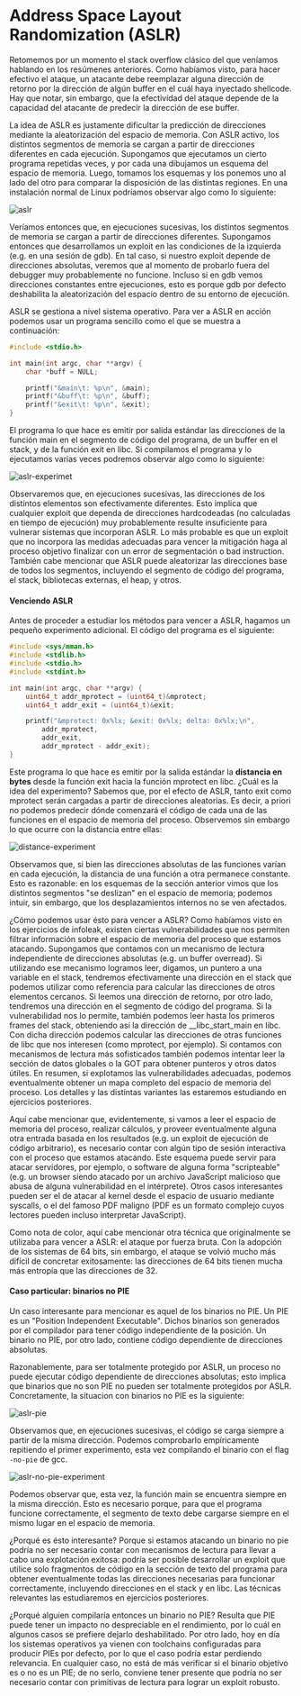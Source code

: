 # Address Space Layout Randomization (ASLR)



Retomemos por un momento el stack overflow clásico del que veníamos hablando en los resúmenes anteriores. Como habíamos visto, para hacer efectivo el ataque, un atacante debe reemplazar alguna dirección de retorno por la dirección de algún buffer en el cuál haya inyectado shellcode. Hay que notar, sin embargo, que la efectividad del  ataque depende de la capacidad del atacante de predecir la dirección de ese buffer.

La idea de ASLR es justamente dificultar la predicción de direcciones mediante la aleatorización del espacio de memoria. Con ASLR activo, los distintos segmentos de memoria se cargan a partir de direcciones diferentes en cada ejecución. Supongamos que ejecutamos un cierto programa repetidas veces, y por cada una dibujamos un esquema del espacio de memoria. Luego, tomamos los esquemas y los ponemos uno al lado del otro para comparar la disposición de las distintas regiones. En una instalación normal de Linux podríamos observar algo como lo siguiente:

![aslr](img/aslr.png)



Veríamos entonces que, en ejecuciones sucesivas, los distintos segmentos de memoria se cargan a partir de direcciones diferentes. Supongamos entonces que desarrollamos un exploit en las condiciones de la izquierda (e.g. en una sesión de gdb). En tal caso, si nuestro exploit depende de direcciones absolutas, veremos que al momento de probarlo fuera del debugger muy probablemente no funcione. Incluso si en gdb vemos direcciones constantes entre ejecuciones, esto es porque gdb por defecto deshabilita la aleatorización del espacio dentro de su entorno de ejecución.



ASLR se gestiona a nivel sistema operativo. Para ver a ASLR en acción podemos usar un programa sencillo como el que se muestra a continuación:

```c
#include <stdio.h>

int main(int argc, char **argv) {
    char *buff = NULL;

    printf("&main\t: %p\n", &main);
    printf("&buff\t: %p\n", &buff);
    printf("&exit\t: %p\n", &exit);
}
```

El programa lo que hace es emitir por salida estándar las direcciones de la función main en el segmento de código del programa, de un buffer en el stack, y de la función exit en libc. Si compilamos el programa y lo ejecutamos varias veces podremos observar algo como lo siguiente:

![aslr-experimet](img/aslr-experiment.png)

Observaremos que, en ejecuciones sucesivas, las direcciones de los distintos elementos son efectivamente diferentes. Esto implica que cualquier exploit que dependa de direcciones hardcodeadas (no calculadas en tiempo de ejecución) muy probablemente resulte insuficiente para vulnerar sistemas que incorporan ASLR. Lo más probable es que un exploit que no incorpora las medidas adecuadas para vencer la mitigación haga al proceso objetivo finalizar con un error de segmentación o bad instruction. También cabe mencionar que ASLR puede aleatorizar las direcciones base de todos los segmentos, incluyendo el segmento de código del programa, el stack, bibliotecas externas, el heap, y otros.



#### Venciendo ASLR

Antes de proceder a estudiar los métodos para vencer a ASLR, hagamos un pequeño experimento adicional. El código del programa es el siguiente:

```c
#include <sys/mman.h>
#include <stdlib.h>
#include <stdio.h>
#include <stdint.h>

int main(int argc, char **argv) {
    uint64_t addr_mprotect = (uint64_t)&mprotect;
    uint64_t addr_exit = (uint64_t)&exit;

    printf("&mprotect: 0x%lx; &exit: 0x%lx; delta: 0x%lx;\n",
        addr_mprotect,
        addr_exit,
        addr_mprotect - addr_exit);
}
```

Este programa lo que hace es emitir por la salida estándar la **distancia en bytes** desde la función exit hacia la función mprotect en libc. ¿Cuál es la idea del experimento? Sabemos que, por el efecto de ASLR, tanto exit como mprotect serán cargadas a partir de direcciones aleatorias. Es decir, a priori no podemos predecir dónde comenzará el código de cada una de las funciones en el espacio de memoria del proceso. Observemos sin embargo lo que ocurre con la distancia entre ellas:

![distance-experiment](img/distance-experiment.png)

Observamos que, si bien las direcciones absolutas de las funciones varían en cada ejecución, la distancia de una función a otra permanece constante. Esto es razonable: en los esquemas de la sección anterior vimos que los distintos segmentos "se deslizan" en el espacio de memoria; podemos intuir, sin embargo, que los desplazamientos internos no se ven afectados.



¿Cómo podemos usar ésto para vencer a ASLR? Como habíamos visto en los ejercicios de infoleak, existen ciertas vulnerabilidades que nos permiten filtrar información sobre el espacio de memoria del proceso que estamos atacando.  Supongamos que contamos con un mecanismo de lectura independiente de direcciones absolutas (e.g. un buffer overread). Si utilizando ese mecanismo logramos leer, digamos, un puntero a una variable en el stack, tendremos efectivamente una dirección en el stack que podemos utilizar como referencia para calcular las direcciones de otros elementos cercanos. Si leemos una dirección de retorno, por otro lado, tendremos una dirección en el segmento de código del programa. Si la vulnerabilidad nos lo permite, también podemos leer hasta los primeros frames del stack, obteniendo así la dirección de __libc_start_main en libc. Con dicha dirección podemos calcular las direcciones de otras funciones de libc que nos interesen (como mprotect, por ejemplo). Si contamos con mecanismos de lectura más sofisticados también podemos intentar leer la sección de datos globales o la GOT para obtener punteros y otros datos útiles. En resumen, si explotamos las vulnerabilidades adecuadas, podemos eventualmente obtener un mapa completo del espacio de memoria del proceso. Los detalles y las distintas variantes las estaremos estudiando en ejercicios posteriores.

Aquí cabe mencionar que, evidentemente, si vamos a leer el espacio de memoria del proceso, realizar cálculos, y proveer eventualmente alguna otra entrada basada en los resultados (e.g. un exploit de ejecución de código arbitrario), es necesario contar con algún tipo de sesión interactiva con el proceso que estamos atacando. Este esquema puede servir para atacar servidores, por ejemplo, o software de alguna forma "scripteable" (e.g. un browser siendo atacado por un archivo JavaScript malicioso que abusa de alguna vulnerabilidad en el intérprete). Otros casos interesantes pueden ser el de atacar al kernel desde el espacio de usuario mediante syscalls, o el del famoso PDF maligno (PDF es un formato complejo cuyos lectores pueden incluso interpretar JavaScript).

Como nota de color, aquí cabe mencionar otra técnica que originalmente se utilizaba para vencer a ASLR: el ataque por fuerza bruta. Con la adopción de los sistemas de 64 bits, sin embargo, el ataque se volvió mucho más difícil de concretar exitosamente: las direcciones de 64 bits tienen mucha más entropía que las direcciones de 32.



#### Caso particular: binarios no PIE

Un caso interesante para mencionar es aquel de los binarios no PIE. Un PIE es un "Position Independent Executable". Dichos binarios son generados por el compilador para tener código independiente de la posición. Un binario no PIE, por otro lado, contiene código dependiente de direcciones absolutas.

Razonablemente, para ser totalmente protegido por ASLR, un proceso no puede ejecutar código dependiente de direcciones absolutas; esto implica que binarios que no son PIE no pueden ser totalmente protegidos por ASLR. Concretamente, la situacion con binarios no PIE es la siguiente:

![aslr-pie](img/aslr-pie.png)



Observamos que, en ejecuciones sucesivas, el código se carga siempre a partir de la misma dirección. Podemos comprobarlo empíricamente repitiendo el primer experimento, esta vez compilando el binario con el flag `-no-pie` de gcc.

![aslr-no-pie-experiment](img/aslr-no-pie-experiment.png)

Podemos observar que, esta vez, la función main se encuentra siempre en la misma dirección. Esto es necesario porque, para que el programa funcione correctamente, el segmento de texto debe cargarse siempre en el mismo lugar en el espacio de memoria.

¿Porqué es ésto interesante? Porque si estamos atacando un binario no pie podría no ser necesario contar con mecanismos de lectura para llevar a cabo una explotación exitosa: podría ser posible desarrollar un exploit que utilice solo fragmentos de código en la sección de texto del programa para obtener eventualmente todas las direcciones necesarias para funcionar correctamente, incluyendo direcciones en el stack y en libc. Las técnicas relevantes las estudiaremos en ejercicios posteriores.

¿Porqué alguien compilaría entonces un binario no PIE? Resulta que PIE puede tener un impacto no despreciable en el rendimiento, por lo cuál en algunos casos se prefiere dejarlo deshabilitado. Por otro lado, hoy en día los sistemas operativos ya vienen con toolchains configuradas para producir PIEs por defecto, por lo que el caso podría estar perdiendo relevancia. En cualquier caso, no está de más verificar si el binario objetivo es o no es un PIE; de no serlo, conviene tener presente que podría no ser necesario contar con primitivas de lectura para lograr un exploit robusto.